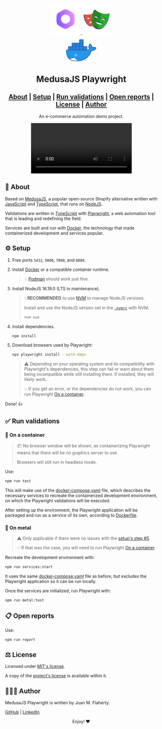 <p align="center">
   <a href="https://www.medusajs.com">
      <img alt="Medusa" src="./static/medusa.png" width="100" />
   </a>
   <a href="https://playwright.dev">
      <img alt="Playwright" src="./static/playwright.png" width="100" />
   </a>
</p>
<p align="center">
   <a href="https://www.docker.com">
      <img alt="Docker" src="./static/docker.webp" width="100" />
   </a>  
</p>
<h1 align="center">
   MedusaJS Playwright
</h1>

<h2 align="center">
   <a href="#about">About</a> |
   <a href="#setup">Setup</a> |
   <a href="#run-validations">Run validations</a> |
   <a href="#open-reports">Open reports</a> |
   <a href="#license">License</a> |
   <a href="#author">Author</a>
</h3>

<p align="center">
   An e-commerce automation demo project.
</p>

<p align="center">
   <video controls="controls" width=66% autoplay="autoplay" loop="loop">
      <source src="./static/demo.mp4" type="video/webm">
   </video>
</p>

## 🙋 About<a id="about"></a>

Based on [MedusaJS](https://www.medusajs.com), a popular open-source Shopify alternative written with [JavaScript](https://www.javascript.com/) and [TypeScript](https://www.typescriptlang.org/), that runs on [NodeJS](https://nodejs.org/).

Validations are written in [TypeScript](https://www.typescriptlang.org/) with [Playwright](https://playwright.dev), a web automation tool that is leading and redefining the field.

Services are built and run with [Docker](https://www.docker.com), the technology that made containerized development and services popular.

## ⚙️ Setup<a id="setup"></a>

1. Free ports `5432`, `9000`, `7000`, and `8080`.

2. Install [Docker](https://www.docker.com/) or a compatible container runtime.

   > 💡 [Podman](https://podman.io/) should work just fine.

3. Install NodeJS 16.19.0 (LTS in maintenance).

   > 💡**RECOMMENDED** to use [NVM](https://github.com/nvm-sh/nvm) to manage NodeJS versions.
   >
   > Install and use the NodeJS version set in the [`.nvmrc`](.nvmrc) with NVM.
   >
   > ```bash
   > nvm use
   > ```

4. Install dependencies.

   ```bash
   npm install
   ```

5. Download browsers used by Playwright:<a id="setup-5"></a>

   ```bash
   npx playwright install --with-deps
   ```

   > ⚠️ Depending on your operating system and its compatibility with Playwright's dependencies, this step can fail or warn about them being incompatible while still installing them. If installed, they will likely work.
   >
   > 💡 If you get an error, or the dependencies do not work, you can run Playwright [On a container](#run-container).

Done! 👍

## ✅ Run validations<a id="run-validations"></a>

### 🐋 On a container<a id="run-container"></a>

> 📦 No browser window will be shown, as containerizing Playwright means that there will be no graphics server to use.
>
> Browsers will still run in headless mode.

Use:

```bash
npm run test
```

This will make use of the [docker-compose.yaml](./docker-compose.yaml) file, which describes the necessary services to recreate the containerized development environment, on which the Playwright validations will be executed.

After setting up the environment, the Playwright application will be packaged and run as a service of its own, according to [Dockerfile](./Dockerfile).

### 🦾 On metal

> ⚠️ Only applicable if there were no issues with the [setup's step #5](#setup-5).
>
> 💡 If that was the case, you will need to run Playwright [On a container](#run-container).

Recreate the development environment with:

```bash
npm run services:start
```

It uses the same [docker-compose.yaml](./docker-compose.yaml) file as before, but excludes the Playwright application so it can be run locally.

Once the services are initialized, run Playwright with:

```bash
npm run metal:test
```

## 📋 Open reports<a id="open-reports"></a>

Use:

```bash
npm run report
```

## ⚖️ License<a id="license"></a>

Licensed under [MIT's license](https://opensource.org/licenses/MIT).

A copy of the [project's license](./LICENSE) is available within it.

## 👨🏻‍💻 Author<a id="author"></a>

MedusaJS Playwright is written by Juan M. Flaherty.

[GitHub](https://github.com/jmflaherty) | [LinkedIn](https://www.linkedin.com/in/juanmflaherty/?locale=en_US)

<p align="center">
Enjoy! ❤️
</p>
